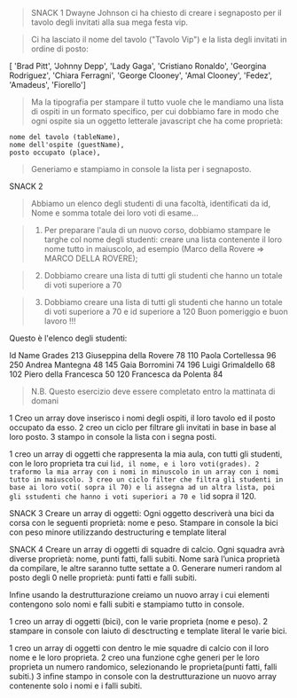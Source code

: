 > SNACK 1
> Dwayne Johnson ci ha chiesto di creare i segnaposto per il tavolo degli invitati alla sua mega festa vip.

> Ci ha lasciato il nome del tavolo ("Tavolo Vip") e la lista degli invitati in ordine di posto:

[ 'Brad Pitt', 'Johnny Depp', 'Lady Gaga', 'Cristiano Ronaldo', 'Georgina Rodriguez', 'Chiara Ferragni',  'George Clooney', 'Amal Clooney', 'Fedez', 'Amadeus', 'Fiorello']

> Ma  la tipografia per stampare il tutto vuole che le mandiamo una lista di ospiti in un formato specifico, per cui dobbiamo fare in modo che ogni ospite sia un oggetto letterale javascript che ha come proprietà:

    nome del tavolo (tableName),
    nome dell'ospite (guestName),
    posto occupato (place),

> Generiamo e stampiamo in console la lista per i segnaposto.

SNACK 2
> Abbiamo un elenco degli studenti di una facoltà, identificati da id, Nome e somma totale dei loro voti di esame...

> 1. Per preparare l'aula di un nuovo corso, dobbiamo stampare le targhe col nome degli studenti: creare una lista contenente il loro nome tutto in maiuscolo, ad esempio (Marco della Rovere => MARCO DELLA ROVERE);

> 2. Dobbiamo creare una lista di tutti gli studenti che hanno un totale di voti superiore a 70

> 3. Dobbiamo creare una lista di tutti gli studenti che hanno un totale di voti superiore a 70 e id superiore a 120
Buon pomeriggio e buon lavoro !!! 

Questo è l'elenco degli studenti:

Id  Name                Grades
213 Giuseppina della Rovere 78
110 Paola Cortellessa       96
250 Andrea Mantegna         48
145 Gaia Borromini          74
196 Luigi Grimaldello       68
102 Piero della Francesca   50
120 Francesca da Polenta    84


> N.B.
> Questo esercizio deve essere completato entro la mattinata di domani

<!-- SCOMPONIAMO IL PRIMO PROBLEMA IN MICROPROBLEMI -->

1 Creo un array dove inserisco i nomi degli ospiti, il loro tavolo ed il posto occupato da esso.
2 creo un ciclo per filtrare gli invitati in base in base al loro posto.
3 stampo in console la lista con i segna posti.

<!-- SCOMPONIAMO IL SECONDO PROBLEMA IN MICROPROBLEMI -->

1 creo un array di oggetti che rappresenta la mia aula, con tutti gli studenti, con le loro proprieta tra cui l`id, il nome, e i loro voti(grades).
2 traformo la mia array con i nomi in minuscolo in un array con i nomi tutto in maiuscolo.
3 creo un ciclo filter che filtra gli studenti in base ai loro voti( sopra il 70) e li assegna ad un altra lista, poi gli sstudenti che hanno i voti superiori a 70 e l`id sopra il 120.

<!-- =========================================================================================================== -->

SNACK 3
Creare un array di oggetti:
Ogni oggetto descriverà una bici da corsa con le seguenti proprietà: nome e peso.
Stampare in console la bici con peso minore utilizzando destructuring e template literal

SNACK 4
Creare un array di oggetti di squadre di calcio. Ogni squadra avrà diverse proprietà: nome, punti fatti, falli subiti.
Nome sarà l’unica proprietà da compilare, le altre saranno tutte settate a 0.
Generare numeri random al posto degli 0 nelle proprietà: punti fatti e falli subiti.

Infine usando la destrutturazione creiamo un nuovo array i cui elementi contengono solo nomi e falli subiti e stampiamo tutto in console.

<!-- SCOMPONIAMO IL PRIMO PROBLEMA SNACK-3 -->
1 creo un array di oggetti (bici), con le varie proprieta (nome e peso).
2 stampare in console con laiuto di desctructing e template literal le varie bici.

<!-- SCOMPONIAMO IL SECONDO PROBLEMA SNACK 4 -->

1 creo un array di oggetti con dentro le mie squadre di calcio con il loro nome e le loro proprieta.
2 creo una funzione cghe generi per le loro proprieta un numero randomico, selezionando le proprieta(punti fatti, falli subiti.)
3 infine stampo in console con la destrutturazione un nuovo array contenente solo i nomi e i falli subiti.